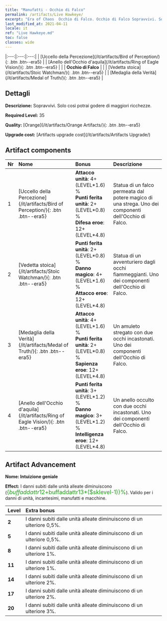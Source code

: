 ```yaml
---
title: "Manufatti - Occhio di Falco"
permalink: /artifacts/Live Hawkeye/
excerpt: "Era of Chaos  Occhio di Falco. Occhio di Falco Sopravvivi. Solo così potrai godere di maggiori ricchezze."
last_modified_at: 2021-04-11
locale: it
ref: "Live Hawkeye.md"
toc: false
classes: wide
---
```


  |:---:|:---:|:---:| 
  | [Uccello della Percezione](/it/artifacts/Bird of Perception/){: .btn .btn--era5} |   | [Anello dell'Occhio d'aquila](/it/artifacts/Ring of Eagle Vision/){: .btn .btn--era5} | 
  |   | **Occhio di Falco** |  | 
  | [Vedetta stoica](/it/artifacts/Stoic Watchman/){: .btn .btn--era5} |   | [Medaglia della Verità](/it/artifacts/Medal of Truth/){: .btn .btn--era5} | 


## Dettagli

 **Descrizione:** Sopravvivi. Solo così potrai godere di maggiori ricchezze.

 **Required Level:** 35

 **Quality:** [Orange](/it/artifacts/Orange Artifacts/){: .btn .btn--era5}

 **Upgrade cost:** [Artifacts upgrade cost](/it/artifacts/Artifacts Upgrade/)



## Artifact components

  | Nr |    Nome    |   Bonus | Descrizione | 
  |:---|:-----------|:--------|:------------| 
  | 1 | [Uccello della Percezione](/it/artifacts/Bird of Perception/){: .btn .btn--era5} | **Attacco unità**: 4+(LEVEL\*1.6) %<br/>**Punti ferita unità**: 2+(LEVEL\*0.8) %<br/>**Difesa eroe**: 12+(LEVEL\*4.8) | Statua di un falco permeata dal potere magico di una strega. Uno dei componenti dell'Occhio di Falco. | 
  | 2 | [Vedetta stoica](/it/artifacts/Stoic Watchman/){: .btn .btn--era5} | **Punti ferita unità**: 2+(LEVEL\*0.8) %<br/>**Danno magico**: 4+(LEVEL\*1.6) %<br/>**Attacco eroe**: 12+(LEVEL\*4.8) | Statua di un avventuriero dagli occhi fiammeggianti. Uno dei componenti dell'Occhio di Falco. | 
  | 3 | [Medaglia della Verità](/it/artifacts/Medal of Truth/){: .btn .btn--era5} | **Attacco unità**: 4+(LEVEL\*1.6) %<br/>**Punti ferita unità**: 2+(LEVEL\*0.8) %<br/>**Sapienza eroe**: 12+(LEVEL\*4.8) | Un amuleto stregato con due occhi incastonati. Uno dei componenti dell'Occhio di Falco. | 
  | 4 | [Anello dell'Occhio d'aquila](/it/artifacts/Ring of Eagle Vision/){: .btn .btn--era5} | **Punti ferita unità**: 3+(LEVEL\*1.2) %<br/>**Danno magico**: 3+(LEVEL\*1.2) %<br/>**Intelligenza eroe**: 12+(LEVEL\*4.8) | Un anello occulto con due occhi incastonati. Uno dei componenti dell'Occhio di Falco. | 


## Artifact Advancement

 **Nome: Intuizione geniale**

 **Effect:** I danni subiti dalle unità alleate diminuiscono (<span style="color: #1ca216;font-size:18px">{$buffaddattr12+$buffaddattr13*($sklevel-1)}%</span>). Valido per i danni di unità, incantesimi, manufatti e macchine.

  |  Level  |    Extra bonus  | 
  |:--------|:----------------| 
  | **2** | I danni subiti dalle unità alleate diminuiscono di un ulteriore 0,5%. | 
  | **5** | I danni subiti dalle unità alleate diminuiscono di un ulteriore 0,5%. | 
  | **8** | I danni subiti dalle unità alleate diminuiscono di un ulteriore 1%. | 
  | **11** | I danni subiti dalle unità alleate diminuiscono di un ulteriore 1%. | 
  | **14** | I danni subiti dalle unità alleate diminuiscono di un ulteriore 2%. | 
  | **17** | I danni subiti dalle unità alleate diminuiscono di un ulteriore 2%. | 
  | **20** | I danni subiti dalle unità alleate diminuiscono di un ulteriore 3%. | 
